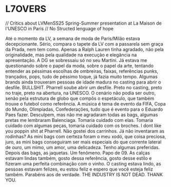 # L7OVERS
// Critics about LVMenSS25 Spring-Summer presentation at La Maison de l'UNESCO in Paris
// No Structed lenguage of hope
<html lang="pt-BR">


Até o momento da LV, a semana de moda de Paris/Milão estava decepcionante. Sério, compara o tapete da LV com a passarela sem graça da Prada, nem tem como. Apenas a Ralph Lauren tinha agradado, não pela originalidade, mas pela qualidade na execução e elegância na apresentação. A DG se sobressaiu só no seu Martini. Já estava me questionando sobre o papel da moda, sobre o papel da arte, tentando entender as péssimas escolhas de ombreiras, faixas, referências punks, trançados, pops, tudo de péssimo toque, já fazia muito tempo. Algumas brands ainda trouxeram pessoas de idade madura no casting para abrir o desfile. BULLSHIT. Pharrell soube abrir um desfile. Preto no casting, preto no traje, preto na abertura, na UNESCO. O cenário não podia ser outro, senão pela estrutura de globo que compôs o espetáculo, que também trouxe o futebol como referência. A música é tema de evento da FIFA, Copa do Mundo, Olimpíadas, Confederações, tudo que é evento para o Eduardo Paes fazer. Desculpem, mas não me agradaram todas as bags, algumas pretas me lembraram Balenciaga. Tomaria cuidado com elas. Tomaria cuidado com algumas peças, tomaria cuidado com os broches. I dont like you poppin shit at Pharrell. Não gostei dos carrinhos. Já não inventaram as rodinhas? As mini bags com certeza foram o meu xodó, que coisa preciosa, juro, as mini bags conseguiram ser mais especiais do que corrente lateral de ouro, um mimo, um amor, uma delicadeza. Tenho algumas preferidas. Depois das bags, as jaquetas. Um fenômeno. Papo de 09. As calças estavam lindas também, gosto dessa referência, gosto desse estilo e fizeram uma perfeita combinação com o vinho. O casting estava lindo, as pessoas estavam felizes, eu estou feliz e espero que você esteja feliz também. Parabéns aos de verdade. THE INDUSTRY IS NOT DEAD. THANK YOU.  


